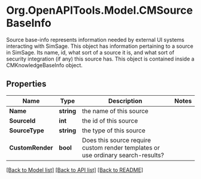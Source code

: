 # Org.OpenAPITools.Model.CMSourceBaseInfo
Source base-info represents information needed by external UI systems interacting with SimSage.  This object has information pertaining to a source in SimSage.  Its name, id, what sort of a source it is, and what sort of security integration (if any) this source has.  This object is contained inside a CMKnowledgeBaseInfo object.

## Properties

Name | Type | Description | Notes
------------ | ------------- | ------------- | -------------
**Name** | **string** | the name of this source | 
**SourceId** | **int** | the id of this source | 
**SourceType** | **string** | the type of this source | 
**CustomRender** | **bool** | Does this source require custom render templates or use ordinary search-results? | 

[[Back to Model list]](../README.md#documentation-for-models) [[Back to API list]](../README.md#documentation-for-api-endpoints) [[Back to README]](../README.md)

